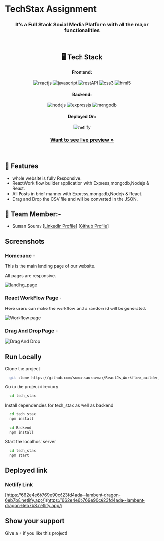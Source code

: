 # TechStax Assignment

<h3 align="center">It's a Full Stack Social Media Platform with all the major functionalities</h3>

<br/>

<h2 align="center">🖥️ Tech Stack</h2>

<h4 align="center">Frontend:</h4>
<p align="center">
  <img src="https://img.shields.io/badge/React (18.2.0)-20232A?style=for-the-badge&logo=react&logoColor=61DAFB" alt="reactjs" />
  <img src="https://img.shields.io/badge/JavaScript-323330?style=for-the-badge&logo=javascript&logoColor=F7DF1E" alt="javascript" />
  <img src="https://img.shields.io/badge/Rest_API-02303A?style=for-the-badge&logo=react-router&logoColor=white" alt="restAPI" />
  <img src="https://img.shields.io/badge/CSS3-1572B6?style=for-the-badge&logo=css3&logoColor=white" alt="css3" />
  <img src="https://img.shields.io/badge/HTML5-E34F26?style=for-the-badge&logo=html5&logoColor=white" alt="html5" />
</p>
<h4 align="center">Backend:</h4>

<p align="center">
  <img src="https://img.shields.io/badge/Node.js (16.14.2)-339933?style=for-the-badge&logo=nodedotjs&logoColor=white" alt="nodejs" />
  <img src="https://img.shields.io/badge/Express.js (4.18.1)-000000?style=for-the-badge&logo=express&logoColor=white" alt="expressjs" />
  <img src="https://img.shields.io/badge/MongoDB (6.0)-4EA94B?style=for-the-badge&logo=mongodb&logoColor=white" alt="mongodb" />
</p>

<h4 align="center">Deployed On:</h4>

<p align="center">
  <img src="https://i.postimg.cc/sgTZd54P/netlify.jpg" alt="netlify" />
</p>

<h3 align="center"><a href="https://662e4e6b769e90c623fd4ada--lambent-dragon-6eb7b8.netlify.app/"><strong>Want to see live preview »</strong></a></h3>

<br/>

## 🚀 Features
-   whole website is fully Responsive.
-   ReactWork flow builder application with Express,mongodb,Nodejs & React.
-   All Posts in brief manner with Express,mongodb,Nodejs & React.
-   Drag and Drop the CSV file and will be converted in the JSON.


## 🚀 Team Member:-

-   Suman Sourav [[LinkedIn Profile](https://www.linkedin.com/in/suman-saurav-06896b231/)] [[Github Profile](https://github.com/sumansauravmay/)]


## Screenshots

### Homepage -

This is the main landing page of our website.

All pages are responsive.

![landing_page](https://i.postimg.cc/Dz9FKd65/landing.jpg)


### React WorkFlow Page -

Here users can make the workflow and a random id will be generated.
 
 ![Workflow page](https://i.postimg.cc/Dz9FKd65/landing.jpg)

### Drag And Drop Page -

![Drag And Drop](https://i.postimg.cc/RFxrYCCD/draganddrop.jpg)


## Run Locally

Clone the project

```bash
  git clone https://github.com/sumansauravmay/ReactJs_Workflow_builder_application.git
```

Go to the project directory

```bash
  cd tech_stax

```

Install dependencies for tech_stax as well as backend

```bash
  cd tech_stax
  npm install
```

```bash
  cd Backend
  npm install
```

Start the localhost server

```bash
  cd tech_stax
  npm start
```

## Deployed link

### Netlify Link

[https://662e4e6b769e90c623fd4ada--lambent-dragon-6eb7b8.netlify.app/](https://662e4e6b769e90c623fd4ada--lambent-dragon-6eb7b8.netlify.app/)

## Show your support

Give a ⭐️ if you like this project!
